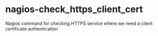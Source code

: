 nagios-check_https_client_cert
==============================

Nagios command for checking HTTPS service where we need a client certificate authentication

